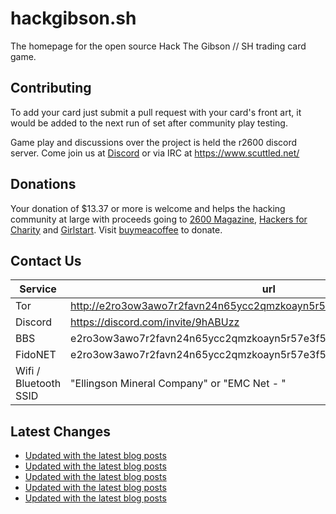# hackgibson.sh
The homepage for the open source Hack The Gibson // SH trading card game.


## Contributing

To add your card just submit a pull request with your card's front art, it would be added to the next run of set after community play testing.

Game play and discussions over the project is held the r2600 discord server. Come join us at [Discord](https://discord.com/invite/9hABUzz) or via IRC at https://www.scuttled.net/


## Donations

Your donation of $13.37 or more is welcome and helps the hacking community at large with proceeds going to [2600 Magazine](https://2600.com/), [Hackers for Charity](https://hackersforcharity.org) and [Girlstart](https://girlstart.org).  Visit [buymeacoffee](https://www.buymeacoffee.com/hackgibson.sh) to donate.


## Contact Us

Service | url
-|-
Tor | http://e2ro3ow3awo7r2favn24n65ycc2qmzkoayn5r57e3f56nvjwdcgg32ad.onion
Discord | https://discord.com/invite/9hABUzz
BBS | e2ro3ow3awo7r2favn24n65ycc2qmzkoayn5r57e3f56nvjwdcgg32ad.onion:23
FidoNET | e2ro3ow3awo7r2favn24n65ycc2qmzkoayn5r57e3f56nvjwdcgg32ad.onion:24554
Wifi / Bluetooth SSID | "Ellingson Mineral Company" or "EMC Net - <fidonet address>"

## Latest Changes
<!-- BLOG-POST-LIST:START -->
- [Updated with the latest blog posts](https://github.com/DFW2600/hackgibson.sh/commit/c6bbeb2ec3e9bffa92f97d0470ff40c6e95ca941)
- [Updated with the latest blog posts](https://github.com/DFW2600/hackgibson.sh/commit/7ee11af7d0a82a69fd2aacf879c8b3d5a37215ee)
- [Updated with the latest blog posts](https://github.com/DFW2600/hackgibson.sh/commit/7b1cf708a5837b039e6b2b2ecda5d980b804ab12)
- [Updated with the latest blog posts](https://github.com/DFW2600/hackgibson.sh/commit/dc15517959ac0446f62f1c936cef42ea632088db)
- [Updated with the latest blog posts](https://github.com/DFW2600/hackgibson.sh/commit/ba7e0df877f0572c35a77dc781ea1f8f46e903dd)
<!-- BLOG-POST-LIST:END -->
